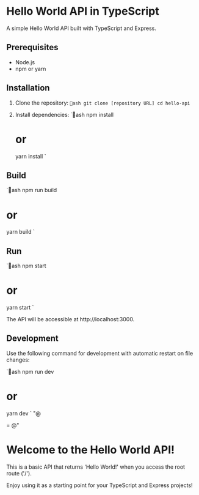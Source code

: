 # Hello World API in TypeScript

A simple Hello World API built with TypeScript and Express.

## Prerequisites

- Node.js
- npm or yarn

## Installation

1. Clone the repository:
   `ash
   git clone [repository URL]
   cd hello-api
   `

2. Install dependencies:
   `ash
   npm install
   # or
   yarn install
   `

## Build

`ash
npm run build
# or
yarn build
`

## Run

`ash
npm start
# or
yarn start
`

The API will be accessible at http://localhost:3000.

## Development

Use the following command for development with automatic restart on file changes:

`ash
npm run dev
# or
yarn dev
`
"@

 = @"
# Welcome to the Hello World API!

This is a basic API that returns 'Hello World!' when you access the root route ('/').

Enjoy using it as a starting point for your TypeScript and Express projects!
